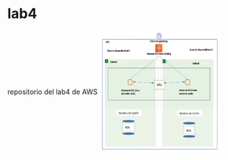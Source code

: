 # lab4
repositorio del lab4 de AWS
<img src="https://github.com/carlosgb3/lab4/blob/main/diagrama.png" align="center" alt="center" width="250" height="250">
